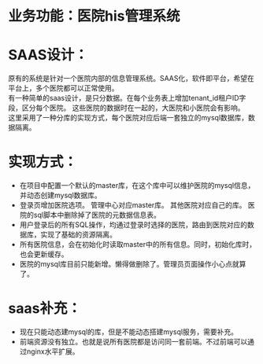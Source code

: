 # 业务功能：医院his管理系统

# SAAS设计： 
原有的系统是针对一个医院内部的信息管理系统。SAAS化，软件即平台，希望在平台上，多个医院都可以正常使用。  
有一种简单的saas设计，是只分数据。在每个业务表上增加tenant_id租户ID字段，区分每个医院。
这些医院的数据时在一起的，大医院和小医院会有影响。  
这里采用了一种分库的实现方式，每个医院对应后端一套独立的mysql数据库，数据隔离。  

# 实现方式：
- 在项目中配置一个默认的master库，在这个库中可以维护医院的mysql信息，并动态创建mysql数据库。  
- 登录页增加医院选项。 管理中心对应master库。 其他医院对应自己的库。 医院的sql脚本中删除掉了医院的元数据信息表。
- 用户登录后的所有SQL操作，均通过登录时选择的医院，路由到医院对应的数据库，实现了基础的资源隔离。
- 所有医院信息，会在初始化时读取master中的所有信息。同时，初始化库时，也会更新缓存。
- 医院的mysql库目前只能新增。懒得做删除了。管理员页面操作小心点就算了。

# saas补充：
- 现在只能动态建mysql的库，但是不能动态搭建mysql服务，需要补充。
- 前端资源没有独立。也就是说所有医院都是访问同一套前端。不过前端可以通过nginx水平扩展。